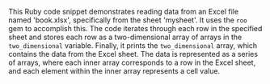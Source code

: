 This Ruby code snippet demonstrates reading data from an Excel file named 'book.xlsx', specifically from the sheet 'mysheet'. It uses the `roo` gem to accomplish this. The code iterates through each row in the specified sheet and stores each row as a two-dimensional array of arrays in the `two_dimensional` variable. Finally, it prints the `two_dimensional` array, which contains the data from the Excel sheet. The data is represented as a series of arrays, where each inner array corresponds to a row in the Excel sheet, and each element within the inner array represents a cell value.